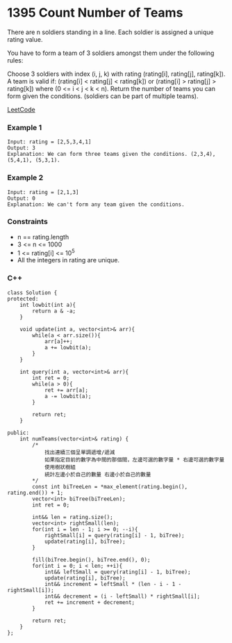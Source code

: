 # 1395 Count Number of Teams

There are n soldiers standing in a line. Each soldier is assigned a unique rating value.

You have to form a team of 3 soldiers amongst them under the following rules:

Choose 3 soldiers with index (i, j, k) with rating (rating[i], rating[j], rating[k]).
A team is valid if: (rating[i] < rating[j] < rating[k]) or (rating[i] > rating[j] > rating[k]) where (0 <= i < j < k < n).
Return the number of teams you can form given the conditions. (soldiers can be part of multiple teams).

[LeetCode](https://leetcode.cn/problems/count-number-of-teams/description/)

### Example 1

```
Input: rating = [2,5,3,4,1]
Output: 3
Explanation: We can form three teams given the conditions. (2,3,4), (5,4,1), (5,3,1). 
```

### Example 2

```
Input: rating = [2,1,3]
Output: 0
Explanation: We can't form any team given the conditions.
```

### Constraints

* n == rating.length
* 3 <= n <= 1000
* 1 <= rating[i] <= 10<sup>5</sup>
* All the integers in rating are unique.


### C++ 

```
class Solution {
protected:
    int lowbit(int a){
        return a & -a;
    }

    void update(int a, vector<int>& arr){
        while(a < arr.size()){
            arr[a]++;
            a += lowbit(a);
        }
    }

    int query(int a, vector<int>& arr){
        int ret = 0;
        while(a > 0){
            ret += arr[a];
            a -= lowbit(a);
        }

        return ret;
    }
    
public:
    int numTeams(vector<int>& rating) {
        /*
            找出連續三個呈單調遞增/遞減
            如果指定目前的數字為中間的那個間，左邊可選的數字量 * 右邊可選的數字量
            使用樹狀樹組
            統計左邊小於自己的數量 右邊小於自己的數量
        */
        const int biTreeLen = *max_element(rating.begin(), rating.end()) + 1;
        vector<int> biTree(biTreeLen);
        int ret = 0;

        int&& len = rating.size();
        vector<int> rightSmall(len);
        for(int i = len - 1; i >= 0; --i){
            rightSmall[i] = query(rating[i] - 1, biTree);
            update(rating[i], biTree);
        }

        fill(biTree.begin(), biTree.end(), 0);   
        for(int i = 0; i < len; ++i){
            int&& leftSmall = query(rating[i] - 1, biTree);
            update(rating[i], biTree);
            int&& increment = leftSmall * (len - i - 1 - rightSmall[i]);
            int&& decrement = (i - leftSmall) * rightSmall[i];
            ret += increment + decrement;
        }    

        return ret;        
    }
};  
```